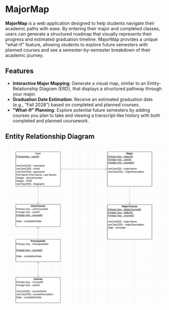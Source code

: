 # MajorMap

**MajorMap** is a web application designed to help students navigate their academic paths with ease. By entering their major and completed classes, users can generate a structured roadmap that visually represents their progress and estimated graduation timeline. MajorMap provides a unique "what-if" feature, allowing students to explore future semesters with planned courses and see a semester-by-semester breakdown of their academic journey.

## Features

- **Interactive Major Mapping**: Generate a visual map, similar to an Entity-Relationship Diagram (ERD), that displays a structured pathway through your major.
- **Graduation Date Estimation**: Receive an estimated graduation date (e.g., "Fall 2028") based on completed and planned courses.
- **"What-If" Planning**: Explore potential future semesters by adding courses you plan to take and viewing a transcript-like history with both completed and planned coursework.

## Entity Relationship Diagram
![Image of ERD](/Images/MajorMapsERD.png)
